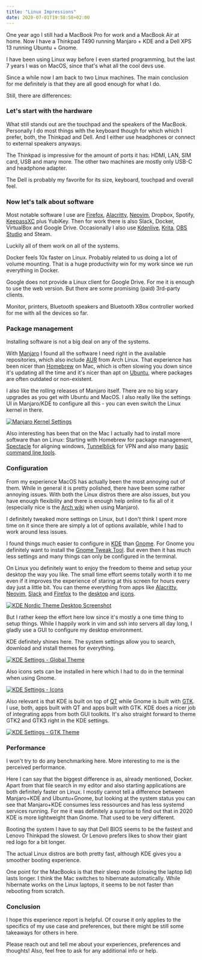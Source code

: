 ```yaml
---
title: "Linux Impressions"
date: 2020-07-01T19:58:58+02:00
---
```


One year ago I still had a MacBook Pro for work and a MacBook Air at home.
Now I have a Thinkpad T490 running Manjaro + KDE and a Dell XPS 13 running Ubuntu + Gnome.
<!--more-->

I have been using Linux way before I even started programming, but the last 7 years I was on MacOS, since that's what all the cool devs use.

Since a while now I am back to two Linux machines.
The main conclusion for me definitely is that they are all good enough for what I do.

Still, there are differences:

### Let's start with the hardware

What still stands out are the touchpad and the speakers of the MacBook.
Personally I do most things with the keyboard though for which which I prefer, both, the Thinkpad and Dell. And I either use headphones or connect to external speakers anyways.

The Thinkpad is impressive for the amount of ports it has: HDMI, LAN, SIM card, USB and many more. The other two machines are mostly only USB-C and headphone adapter.

The Dell is probably my favorite for its size, keyboard, touchpad and overall feel.

### Now let's talk about software

Most notable software I use are [Firefox](https://www.mozilla.org/en-US/firefox/), [Alacritty](https://github.com/alacritty/alacritty), [Neovim](https://neovim.io/), Dropbox, Spotify, [KeepassXC](https://keepassxc.org/) plus YubiKey. Then for work there is also Slack, Docker, VirtualBox and Google Drive. Occasionally I also use [Kdenlive](https://kdenlive.org/), [Krita](https://krita.org/en/), [OBS Studio](https://obsproject.com/) and Steam.

Luckily all of them work on all of the systems.

Docker feels 10x faster on Linux. Probably related to us doing a lot of volume mounting. That is a huge productivity win for my work since we run everything in Docker.

Google does not provide a Linux client for Google Drive. For me it is enough to use the web version. But there are some promising (paid) 3rd-party clients.

Monitor, printers, Bluetooth speakers and Bluetooth XBox controller worked for me with all the devices so far.


### Package management

Installing software is not a big deal on any of the systems.

With [Manjaro](https://manjaro.org/) I found all the software I need right in the available repositories, which also include [AUR](https://wiki.archlinux.org/index.php/Arch_User_Repository) from Arch Linux. That experience has been nicer than [Homebrew](https://brew.sh/) on Mac, which is often slowing you down since it's updating all the time and it's nicer than apt on [Ubuntu](https://ubuntu.com/), where packages are often outdated or non-existent.

I also like the rolling releases of Manjaro itself. There are no big scary upgrades as you get with Ubuntu and MacOS. I also really like the settings UI in Manjaro/KDE to configure all this - you can even switch the Linux kernel in there.

[![Manjaro Kernel Settings](/images/kde/manjaro-kernel-settings.png)](/images/kde/manjaro-kernel-settings.png)


Also interesting has been that on the Mac I actually had to install more software than on Linux: Starting with Homebrew for package management, [Spectacle](https://www.spectacleapp.com/) for aligning windows, [Tunnelblick](https://tunnelblick.net/) for VPN and also many [basic command line tools](https://github.com/jorinvo/dotfiles/blob/mac/brew.txt).


### Configuration

From my experience MacOS has actually been the most annoying out of them. While in general it is pretty polished, there have been some rather annoying issues.
With both the Linux distros there are also issues, but you have enough flexibility and there is enough help online to fix all of it (especially nice is the [Arch wiki](https://wiki.archlinux.org/) when using Manjaro).

I definitely tweaked more settings on Linux, but I don't think I spent more time on it since there are simply a lot of options available, while I had to work around less issues.

I found things much easier to configure in [KDE](https://kde.org/plasma-desktop) than [Gnome](https://www.gnome.org/). For Gnome you definitely want to install the [Gnome Tweak Tool](https://itsfoss.com/gnome-tweak-tool/). But even then it has much less settings and many things can only be configured in the terminal.

On Linux you definitely want to enjoy the freedom to theme and setup your desktop the way you like.
The small time effort seems totally worth it to me even if it improves the experience of staring at this screen for hours every day just a little bit.
You can theme everything from apps like [Alacritty](https://github.com/jorinvo/dotfiles/blob/master/alacritty.yml), [Neovim](https://github.com/arcticicestudio/nord-vim), [Slack](https://slackthemes.net/#/nord) and [Firefox](https://addons.mozilla.org/en-US/firefox/addon/arc-dark-theme-we/) to the [desktop](https://store.kde.org/p/1327093/) and [icons](https://github.com/PapirusDevelopmentTeam/papirus-icon-theme).

[![KDE Nordic Theme Desktop Screenshot](/images/kde/kde-nordic-desktop-screenshot.png)](/images/kde/kde-nordic-desktop-screenshot.png)

But I rather keep the effort here low since it's mostly a one time thing to setup things.
While I happily work in vim and ssh into servers all day long, I gladly use a GUI to configure my desktop environment.

KDE definitely shines here. The system settings allow you to search, download and install themes for everything.

[![KDE Settings - Global Theme](/images/kde/kde-settings-global-theme.png)](/images/kde/kde-settings-global-theme.png)

Also icons sets can be installed in here which I had to do in the terminal when using Gnome.

[![KDE Settings - Icons](/images/kde/kde-settings-icon-theme.png)](/images/kde/kde-settings-icon-theme.png)

Also relevant is that KDE is built on top of [QT](https://www.qt.io/) while Gnome is built with [GTK](https://www.gtk.org/).
I use, both, apps built with QT and apps built with GTK.
KDE does a nicer job of integrating apps from both GUI toolkits.
It's also straight forward to theme GTK2 and GTK3 right in the KDE settings.

[![KDE Settings - GTK Theme](/images/kde/kde-settings-gtk-theme.png)](/images/kde/kde-settings-gtk-theme.png)

### Performance

I won't try to do any benchmarking here. More interesting to me is the perceived performance.

Here I can say that the biggest difference is as, already mentioned, Docker.
Apart from that file search in my editor and also starting applications are both definitely faster on Linux.
I mostly cannot tell a difference between Manjaro+KDE and Ubuntu+Gnome, but looking at the system status you can see that Manjaro+KDE consumes less ressources and has less systemd services running. For me it was definitely a surprise to find out that in 2020 KDE is more lightweight than Gnome. That used to be very different.

Booting the system I have to say that Dell BIOS seems to be the fastest and Lenovo Thinkpad the slowest. Or Lenovo prefers likes to show their giant red logo for a bit longer.

The actual Linux distros are both pretty fast, although KDE gives you a smoother booting experience.

One point for the MacBooks is that their sleep mode (closing the laptop lid) lasts longer. I think the Mac switches to hibernate automatically. While hibernate works on the Linux laptops, it seems to be not faster than rebooting from scratch.


### Conclusion

I hope this experience report is helpful.
Of course it only applies to the specifics of my use case and preferences, but there might be still some takeaways for others in here.

Please reach out and tell me about your experiences, preferences and thoughts!
Also, feel free to ask for any additional info or help.
